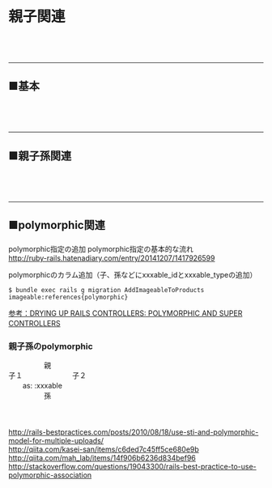 # 親子関連

　  
　  
- - - 
## ■基本
###
　  
　  
- - - 
## ■親子孫関連
###
　  
　  
- - - 
## ■polymorphic関連
###

polymorphic指定の追加
polymorphic指定の基本的な流れ  
http://ruby-rails.hatenadiary.com/entry/20141207/1417926599  


polymorphicのカラム追加（子、孫などにxxxable_idとxxxable_typeの追加）
```
$ bundle exec rails g migration AddImageableToProducts imageable:references{polymorphic}
```
[参考：DRYING UP RAILS CONTROLLERS: POLYMORPHIC AND SUPER CONTROLLERS](http://pathfindersoftware.com/2008/07/drying-up-rails-controllers-polymorphic-and-super-controllers/)
　  

### 親子孫のpolymorphic
　　　　　親  
子１　　　　　　　子２  
　　as: :xxxable  
　　　　　孫  




　  
　  
http://rails-bestpractices.com/posts/2010/08/18/use-sti-and-polymorphic-model-for-multiple-uploads/  
http://qiita.com/kasei-san/items/c6ded7c45ff5ce680e9b  
http://qiita.com/mah_lab/items/14f906b6236d834bef96  
http://stackoverflow.com/questions/19043300/rails-best-practice-to-use-polymorphic-association  
